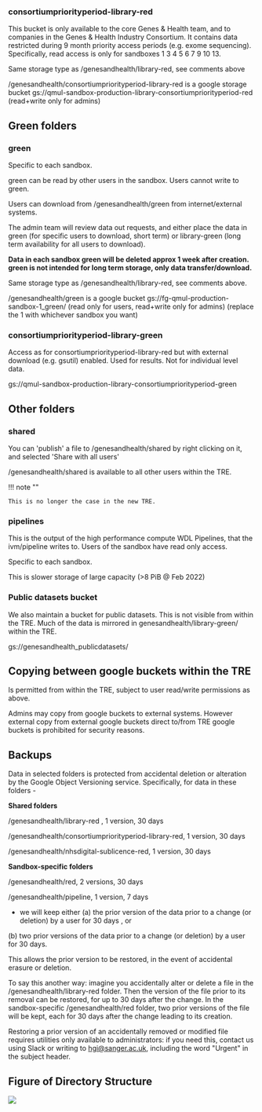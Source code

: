 ### consortiumpriorityperiod-library-red

This bucket is only available to the core Genes & Health team, and to companies in the Genes & Health Industry Consortium. It contains data restricted during 9 month priority access periods (e.g. exome sequencing). Specifically, read access is only for sandboxes 1 3 4 5 6 7 9 10 13.

Same storage type as /genesandhealth/library-red, see comments above

/genesandhealth/consortiumpriorityperiod-library-red is a google storage bucket gs://qmul-sandbox-production-library-consortiumpriorityperiod-red (read+write only for admins)

## Green folders

### green

Specific to each sandbox.

green can be read by other users in the sandbox. Users cannot write to green.

Users can download from /genesandhealth/green from internet/external systems.

The admin team will review data out requests, and either place the data in green (for specific users to download, short term) or library-green (long term availability for all users to download).

**Data in each sandbox green will be deleted approx 1 week after creation. green is not intended for long term storage, only data transfer/download.**

Same storage type as /genesandhealth/library-red, see comments above.

/genesandhealth/green is a google bucket gs://fg-qmul-production-sandbox-1_green/ (read only for users, read+write only for admins) (replace the 1 with whichever sandbox you want)

### consortiumpriorityperiod-library-green

Access as for consortiumpriorityperiod-library-red but with external download (e.g. gsutil) enabled. Used for results. Not for individual level data.

gs://qmul-sandbox-production-library-consortiumpriorityperiod-green

## Other folders

### shared

You can 'publish' a file to /genesandhealth/shared by right clicking on it, and selected 'Share with all users'

/genesandhealth/shared is available to all other users within the TRE.

!!! note ""

    This is no longer the case in the new TRE.

### pipelines

This is the output of the high performance compute WDL Pipelines, that the ivm/pipeline writes to. Users of the sandbox have read only access.

Specific to each sandbox.

This is slower storage of large capacity (\>8 PiB @ Feb 2022)

### Public datasets bucket

We also maintain a bucket for public datasets. This is not visible from within the TRE. Much of the data is mirrored in genesandhealth/library-green/ within the TRE.

gs://genesandhealth_publicdatasets/

## Copying between google buckets within the TRE

Is permitted from within the TRE, subject to user read/write permissions as above.

Admins may copy from google buckets to external systems. However external copy from external google buckets direct to/from TRE google buckets is prohibited for security reasons.

## Backups

Data in selected folders is protected from accidental deletion or alteration by the Google Object Versioning service. Specifically, for data in these folders -

**Shared folders**

/genesandhealth/library-red , 1 version, 30 days

/genesandhealth/consortiumpriorityperiod-library-red, 1 version, 30 days

/genesandhealth/nhsdigital-sublicence-red, 1 version, 30 days

**Sandbox-specific folders**

/genesandhealth/red, 2 versions, 30 days

/genesandhealth/pipeline, 1 version, 7 days

- we will keep either
  (a) the prior version of the data prior to a change (or deletion) by a user for 30 days , or

(b) two prior versions of the data prior to a change (or deletion) by a user for 30 days.

This allows the prior version to be restored, in the event of accidental erasure or deletion.

To say this another way: imagine you accidentally alter or delete a file in the /genesandhealth/library-red folder. Then the version of the file prior to its removal can be restored, for up to 30 days after the change. In the sandbox-specific /genesandhealth/red folder, two prior versions of the file will be kept, each for 30 days after the change leading to its creation.

Restoring a prior version of an accidentally removed or modified file requires utilities only available to administrators: if you need this, contact us using Slack or writing to [hgi@sanger.ac.uk](mailto:hgi@sanger.ac.uk), including the word "Urgent" in the subject header.

## Figure of Directory Structure

![](RackMultipart20230315-1-192w74_html_6313b8e8b50e4e27.png)
